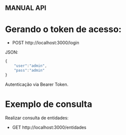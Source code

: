 ## MANUAL API

# Gerando o token de acesso:

- POST http://localhost:3000/login

JSON:

```javascript
{
	"user":"admin",
	"pass":"admin"
}
```

Autenticação via Bearer Token.

# Exemplo de consulta

Realizar consulta de entidades:

- GET http://localhost:3000/entidades
